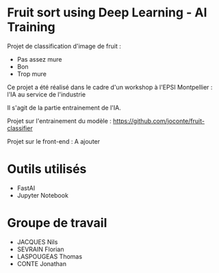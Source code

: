 # Fruit sort using Deep Learning - AI Training

Projet de classification d'image de fruit : 
- Pas assez mure
- Bon
- Trop mure

Ce projet a été réalisé dans le cadre d'un workshop à l'EPSI Montpellier : l'IA au service de l'industrie

Il s'agit de la partie entrainement de l'IA.

Projet sur l'entrainement du modèle : https://github.com/joconte/fruit-classifier

Projet sur le front-end : A ajouter

# Outils utilisés
- FastAI
- Jupyter Notebook

# Groupe de travail
- JACQUES Nils
- SEVRAIN Florian
- LASPOUGEAS Thomas
- CONTE Jonathan
